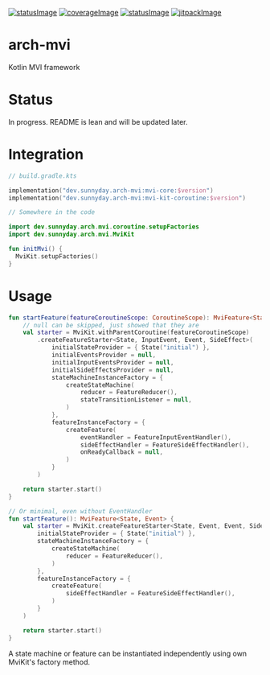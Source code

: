 [![statusImage](https://ci.sunnyday.dev/app/rest/builds/buildType:ArchMvi_Test,branch:name:main/statusIcon)](https://ci.sunnyday.dev/buildConfiguration/ArchMvi_Test/lastFinished?branch=%3Cdefault%3E)
[![coverageImage](https://img.shields.io/endpoint?url=https://kvdb.io/PY9VzGdCHe8YPbKvepE4y4/arch-mvi.main.coverage&logo=TeamCity)](https://ci.sunnyday.dev/buildConfiguration/ArchMvi_Test/lastFinished?buildTab=tests&branch=%3Cdefault%3E)
[![statusImage](https://img.shields.io/badge/status-pre--alpha-orange)](https://github.com/users/SunnyDayDev/projects/2/views/3)
[![jitpackImage](https://jitpack.io/v/dev.sunnyday/arch-mvi.svg)](https://jitpack.io/#dev.sunnyday/arch-mvi)

# arch-mvi
Kotlin MVI framework

# Status
In progress. README is lean and will be updated later.

# Integration
```kotlin
// build.gradle.kts

implementation("dev.sunnyday.arch-mvi:mvi-core:$version")
implementation("dev.sunnyday.arch-mvi:mvi-kit-coroutine:$version")
```

```kotlin
// Somewhere in the code

import dev.sunnyday.arch.mvi.coroutine.setupFactories
import dev.sunnyday.arch.mvi.MviKit

fun initMvi() {
  MviKit.setupFactories()
}
```

# Usage
```kotlin
fun startFeature(featureCoroutineScope: CoroutineScope): MviFeature<State, InputEvent> {
    // null can be skipped, just showed that they are 
    val starter = MviKit.withParentCoroutine(featureCoroutineScope)
        .createFeatureStarter<State, InputEvent, Event, SideEffect>(
            initialStateProvider = { State("initial") },
            initialEventsProvider = null,
            initialInputEventsProvider = null,
            initialSideEffectsProvider = null,
            stateMachineInstanceFactory = {
                createStateMachine(
                    reducer = FeatureReducer(),
                    stateTransitionListener = null,
                )
            },
            featureInstanceFactory = {
                createFeature(
                    eventHandler = FeatureInputEventHandler(),
                    sideEffectHandler = FeatureSideEffectHandler(),
                    onReadyCallback = null,
                )
            }
        )

    return starter.start()
}

// Or minimal, even without EventHandler
fun startFeature(): MviFeature<State, Event> {
    val starter = MviKit.createFeatureStarter<State, Event, Event, SideEffect>(
        initialStateProvider = { State("initial") },
        stateMachineInstanceFactory = {
            createStateMachine(
                reducer = FeatureReducer(),
            )
        },
        featureInstanceFactory = {
            createFeature(
                sideEffectHandler = FeatureSideEffectHandler(),
            )
        }
    )

    return starter.start()
}
```
A state machine or feature can be instantiated independently using own MviKit's factory method.
